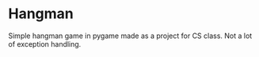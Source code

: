 # Hangman

Simple hangman game in pygame made as a project for CS class. Not a lot of exception handling.
